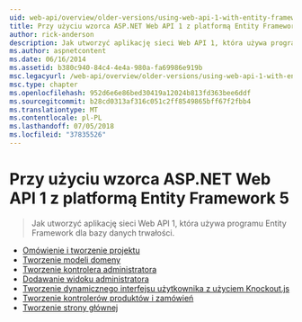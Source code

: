 ```yaml
---
uid: web-api/overview/older-versions/using-web-api-1-with-entity-framework-5/index
title: Przy użyciu wzorca ASP.NET Web API 1 z platformą Entity Framework 5 | Dokumentacja firmy Microsoft
author: rick-anderson
description: Jak utworzyć aplikację sieci Web API 1, która używa programu Entity Framework dla bazy danych trwałości.
ms.author: aspnetcontent
ms.date: 06/16/2014
ms.assetid: b380c940-84c4-4e4a-980a-fa69986e919b
msc.legacyurl: /web-api/overview/older-versions/using-web-api-1-with-entity-framework-5
msc.type: chapter
ms.openlocfilehash: 952d6e6e86bed30419a12024b813fd363bee6ddf
ms.sourcegitcommit: b28cd0313af316c051c2ff8549865bff67f2fbb4
ms.translationtype: MT
ms.contentlocale: pl-PL
ms.lasthandoff: 07/05/2018
ms.locfileid: "37835526"
---
```

<a name="using-aspnet-web-api-1-with-entity-framework-5"></a>Przy użyciu wzorca ASP.NET Web API 1 z platformą Entity Framework 5
====================
> Jak utworzyć aplikację sieci Web API 1, która używa programu Entity Framework dla bazy danych trwałości.


- [Omówienie i tworzenie projektu](using-web-api-with-entity-framework-part-1.md)
- [Tworzenie modeli domeny](using-web-api-with-entity-framework-part-2.md)
- [Tworzenie kontrolera administratora](using-web-api-with-entity-framework-part-3.md)
- [Dodawanie widoku administratora](using-web-api-with-entity-framework-part-4.md)
- [Tworzenie dynamicznego interfejsu użytkownika z użyciem Knockout.js](using-web-api-with-entity-framework-part-5.md)
- [Tworzenie kontrolerów produktów i zamówień](using-web-api-with-entity-framework-part-6.md)
- [Tworzenie strony głównej](using-web-api-with-entity-framework-part-7.md)
